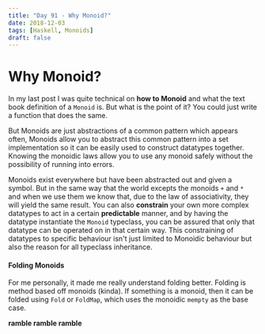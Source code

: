 ```yaml
---
title: "Day 91 - Why Monoid?"
date: 2018-12-03
tags: [Haskell, Monoids]
draft: false
---
```


# Why Monoid?

In my last post I was quite technical on **how to Monoid** and what the text book definition of a `Monoid` is. But what is the point of it?
You could just write a function that does the same.

But Monoids are just abstractions of a common pattern which appears often, Monoids allow you to abstract this common pattern into a set implementation so it can be easily used to construct datatypes together. Knowing the monoidic laws allow you to use any monoid safely without the possibility of running into errors.

Monoids exist everywhere but have been abstracted out and given a symbol. But in the same way that the world excepts the monoids `+` and `*` and when we use them we know that, due to the law of associativity, they will yield the same result. You can also **constrain** your own more complex datatypes to act in a certain **predictable** manner, and by having the datatype instantiate the `Monoid` typeclass, you can be assured that only that datatype can be operated on in that certain way. This constraining of datatypes to specific behaviour isn't just limited to Monoidic behaviour but also the reason for all typeclass inheritance.

#### Folding Monoids
For me personally, it made me really understand folding better. Folding is method based off monoids (kinda). If something is a monoid, then it can be folded using `Fold` or `FoldMap`, which uses the monoidic `mempty` as the base case.

**ramble ramble ramble**
